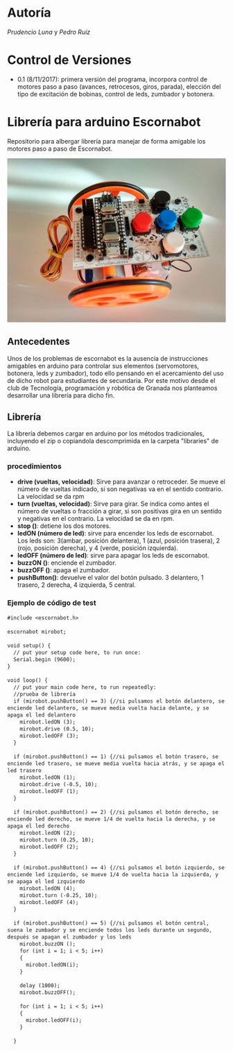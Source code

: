 # Autoría
*Prudencio Luna* y *Pedro Ruiz*

# Control de Versiones
- 0.1 (8/11/2017): primera versión del programa, incorpora control de motores paso a paso (avances, retrocesos, giros, parada), elección del tipo de excitación de bobinas, control de leds, zumbador y botonera.
# Librería para arduino Escornabot
Repositorio para albergar librería para manejar de forma amigable los motores paso a paso de Escornabot.

![](images/escornabot.jpg "escornabot")
## Antecedentes
Unos de los problemas de escornabot es la ausencia de instrucciones amigables en arduino para controlar sus elementos (servomotores, botonera, leds y zumbador), todo ello pensando en el acercamiento del uso de dicho robot para estudiantes de secundaria. Por este motivo desde el club de Tecnología, programación y robótica de Granada nos planteamos desarrollar una librería para dicho fin.
## Librería
La librería debemos cargar en arduino por los métodos tradicionales, incluyendo el zip o copiandola descomprimida en la carpeta "libraries" de arduino.
### procedimientos
- **drive (vueltas, velocidad)**: Sirve para avanzar o retroceder. Se mueve el número de vueltas indicado, si son negativas va en el sentido contrario. La velocidad se da rpm
- **turn (vueltas, velocidad)**: Sirve para girar. Se indica como antes el número de vueltas o fracción a girar, si son positivas gira en un sentido y negativas en el contrario. La velocidad se da en rpm.
- **stop ()**: detiene los dos motores.
- **ledON (número de led)**: sirve para encender los leds de escornabot. Los leds son: 3(ambar, posición delantera), 1 (azul, posición trasera), 2 (rojo, posición derecha), y 4 (verde, posición izquierda).
- **ledOFF (número de led)**: sirve para apagar los leds de escornabot.
- **buzzON ()**: enciende el zumbador.
- **buzzOFF ()**: apaga el zumbador.
- **pushButton()**: devuelve el valor del botón pulsado. 3 delantero, 1 trasero, 2 derecha, 4 izquierda, 5 central.

### Ejemplo de código de test
~~~
#include <escornabot.h>

escornabot mirobot;

void setup() {
  // put your setup code here, to run once:
  Serial.begin (9600);
}

void loop() {
  // put your main code here, to run repeatedly:
  //prueba de librería
  if (mirobot.pushButton() == 3) {//si pulsamos el botón delantero, se enciende led delantero, se mueve media vuelta hacia delante, y se apaga el led delantero
    mirobot.ledON (3);
    mirobot.drive (0.5, 10);
    mirobot.ledOFF (3);
  }

  if (mirobot.pushButton() == 1) {//si pulsamos el botón trasero, se enciende led trasero, se mueve media vuelta hacia atrás, y se apaga el led trasero
    mirobot.ledON (1);
    mirobot.drive (-0.5, 10);
    mirobot.ledOFF (1);
  }

  if (mirobot.pushButton() == 2) {//si pulsamos el botón derecho, se enciende led derecho, se mueve 1/4 de vuelta hacia la derecha, y se apaga el led derecho
    mirobot.ledON (2);
    mirobot.turn (0.25, 10);
    mirobot.ledOFF (2);
  }

  if (mirobot.pushButton() == 4) {//si pulsamos el botón izquierdo, se enciende led izquierdo, se mueve 1/4 de vuelta hacia la izquierda, y se apaga el led izquierdo
    mirobot.ledON (4);
    mirobot.turn (-0.25, 10);
    mirobot.ledOFF (4);
  }

  if (mirobot.pushButton() == 5) {//si pulsamos el botón central, suena le zumbador y se enciende todos los leds durante un segundo, después se apagan el zumbador y los leds
    mirobot.buzzON ();
    for (int i = 1; i < 5; i++)
    {
      mirobot.ledON(i);
    }

    delay (1000);
    mirobot.buzzOFF();

    for (int i = 1; i < 5; i++)
    {
      mirobot.ledOFF(i);
    }

  }

~~~
